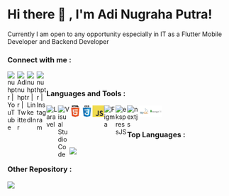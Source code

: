 # Hi there 👋 , I'm Adi Nugraha Putra!
Currently I am open to any opportunity especially in IT as a Flutter Mobile Developer and Backend Developer

### Connect with me :

[<img align="left" alt="nuhptr | YouTube" width="22px" src="https://cdn.jsdelivr.net/npm/simple-icons@v3/icons/youtube.svg" />][youtube]
[<img align="left" alt="Adinuhptr | Twitter" width="22px" src="https://cdn.jsdelivr.net/npm/simple-icons@v3/icons/twitter.svg" />][twitter]
[<img align="left" alt="nuhptr | LinkedIn" width="22px" src="https://cdn.jsdelivr.net/npm/simple-icons@v3/icons/linkedin.svg" />][linkedin]
[<img align="left" alt="nuhptr | Instagram" width="22px" src="https://cdn.jsdelivr.net/npm/simple-icons@v3/icons/instagram.svg" />][instagram]

<br />

### Languages and Tools :

<img align="left" alt="Laravel" width="26px" src="https://upload.wikimedia.org/wikipedia/commons/thumb/9/9a/Laravel.svg/1200px-Laravel.svg.png" />
<img align="left" alt="Visual Studio Code" width="26px" src="https://www.eudeka.id/wp-content/uploads/2021/04/flutter-logo-sharing-1.png" />
<img align="left" alt="HTML5" width="26px" src="https://raw.githubusercontent.com/github/explore/80688e429a7d4ef2fca1e82350fe8e3517d3494d/topics/html/html.png" />
<img align="left" alt="CSS3" width="26px" src="https://raw.githubusercontent.com/github/explore/80688e429a7d4ef2fca1e82350fe8e3517d3494d/topics/css/css.png" />
<img align="left" alt="JavaScript" width="26px" src="https://raw.githubusercontent.com/github/explore/80688e429a7d4ef2fca1e82350fe8e3517d3494d/topics/javascript/javascript.png" />
<img align="left" alt="Figma" width="26px" src="https://cdn.dribbble.com/users/2653319/screenshots/6813714/figma_logo_animation.gif" />
<img align="left" alt="ekspressJS" width="26px" src="https://p7.hiclipart.com/preview/1006/374/456/web-development-node-js-socket-io-javascript-network-socket-modernization-thumbnail.jpg" />
<img align="left" alt="nextjs" width="26px" src="https://cdn.auth0.com/blog/logos/nextjs-logo.png"/>
<img align="left" alt="MySQL" width="26px" src="https://raw.githubusercontent.com/github/explore/80688e429a7d4ef2fca1e82350fe8e3517d3494d/topics/mysql/mysql.png" />
<img align="left" alt="MongoDB" width="26px" src="https://raw.githubusercontent.com/github/explore/80688e429a7d4ef2fca1e82350fe8e3517d3494d/topics/mongodb/mongodb.png" />

<br />
<br />

### Top Languages :

<a href="https://github.com/nuhptr">
  <img align="center" src="https://github-readme-stats.vercel.app/api/top-langs/?username=nuhptr&theme=light&hide_langs_below=1" />
</a>

<!-- ### Stats : 
<a href="https://github.com/nuhptr">
 <img align="center" src="https://github-readme-stats.vercel.app/api?username=nuhptr&show_icons=true&theme=light&line_height=27" />
</a> -->

### Other Repository :

<a href="https://github.com/nuhptr/Typescript-Learn-Code-BWA">
      <img align="center" src="https://github-readme-stats.vercel.app/api/pin/?username=nuhptr&repo=Typescript-Learn-Code-BWA&theme=dark" />
</a>



[twitter]: https://twitter.com/AdiNugrahaPutr2
[youtube]: https://www.youtube.com/channel/UCyGpJMoH4Hky6legCXq7hdQ
[instagram]: https://www.instagram.com/nuhptr_/
[linkedin]: https://www.linkedin.com/in/adinugrahaputra/
